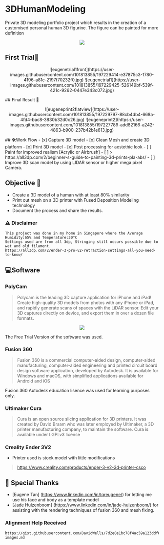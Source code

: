 # 3DHumanModeling
Private 3D modeling portfolio project which results in the creation of a customised personal human 3D figurine. The figure can be painted for more definition

<p align="center">
  <img src="https://user-images.githubusercontent.com/101813855/197229731-27608e89-d322-4502-9f38-7303b406dc42.png">
</p>



## First Trial🧐
<p align="center">
  ![eugenetrial1front](https://user-images.githubusercontent.com/101813855/197229414-e37875c3-1780-4196-a81c-2197f70232f0.jpg)
  ![eugenetrial1](https://user-images.githubusercontent.com/101813855/197229425-526149bf-539f-421c-9262-0447e343c072.jpg)
</p>
## Final Result 🚀
<p align="center">
  ![eugeneprint2flatview](https://user-images.githubusercontent.com/101813855/197229797-88cb4db4-668a-4fd4-bac8-3830b32d0c26.jpg)
  ![eugeneprint2](https://user-images.githubusercontent.com/101813855/197227789-add82166-a242-4893-b900-237b42b1e613.jpg)
</p>
## 🛠️Work Flow
- [x] Capture 3D model 
- [x] Clean Mesh and create 3D platform
- [x] Print 3D model
- [x] Post processing for aestethic look
- [ ] Paint for improved realism [Acrylic or Airbrush]
- [ ] > https://all3dp.com/2/beginner-s-guide-to-painting-3d-prints-pla-abs/
- [ ] Improve 3D scan model by using LIDAR sensor or higher mega pixel Camera.

## Objective 📝
- Create a 3D model of a human with at least 80% similarity
- Print out mesh on a 3D printer with Fused Deposition Modeling technology
- Document the process and share the results.

### ⚠️ Disclaimer
```
This project was done in my home in Singapore where the Average Humidity:65% and Temperature:30°C
Settings used are from all 3dp, Stringing still occurs possible due to wet and old filament.
https://all3dp.com/2/ender-3-pro-v2-retraction-settings-all-you-need-to-know/
```
## 💻Software

### PolyCam
> Polycam is the leading 3D capture application for iPhone and iPad! Create high-quality 3D models from photos with any iPhone or iPad, and rapidly generate scans of spaces with the LiDAR sensor. Edit your 3D captures directly on device, and export them in over a dozen file formats.

<p align="center">
  <img src="https://user-images.githubusercontent.com/101813855/197234333-9ba56f4c-5334-481f-9f68-c7fc76295581.jpg">
</p>

The Free Trial Version of the software was used.

### Fusion 360
> Fusion 360 is a commercial computer-aided design, computer-aided manufacturing, computer-aided engineering and printed circuit board design software application, developed by Autodesk. It is available for Windows and macOS, with simplified applications available for Android and iOS

Fusion 360 Autodesk education lisence was used for learning purposes only.

### Ultimaker Cura
> Cura is an open source slicing application for 3D printers. It was created by David Braam who was later employed by Ultimaker, a 3D printer manufacturing company, to maintain the software. Cura is available under LGPLv3 license

### Creality Ender 3V2
- Printer used is stock model with little modifications
> https://www.creality.com/products/ender-3-v2-3d-printer-csco

## 🙇 Special Thanks
- [Eugene Tan] (https://www.linkedin.com/in/tqreugene/) for letting me use his face and body as a template model
- [Jade Hulzenboom] (https://www.linkedin.com/in/jade-hulzenboom/) for assisting with the rendering techniques of fusion 360 and mesh fixing.

### Alignment Help Received
```
https://gist.githubusercontent.com/DavidWells/7d2e0e1bc78f4ac59a123ddf8b74932d/raw/0482e76b591829e5d43a8a4f91df843c9c8e0d56/aligning-images.md
```
